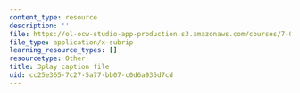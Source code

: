 ```yaml
---
content_type: resource
description: ''
file: https://ol-ocw-studio-app-production.s3.amazonaws.com/courses/7-01sc-fundamentals-of-biology-fall-2011/cc25e3657c275a77bb07c0d6a935d7cd_0ZxeQqtAVl0.vtt
file_type: application/x-subrip
learning_resource_types: []
resourcetype: Other
title: 3play caption file
uid: cc25e365-7c27-5a77-bb07-c0d6a935d7cd
---
```

